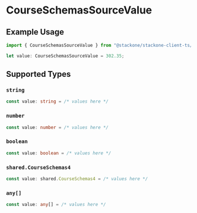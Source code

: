 # CourseSchemasSourceValue

## Example Usage

```typescript
import { CourseSchemasSourceValue } from "@stackone/stackone-client-ts/sdk/models/shared";

let value: CourseSchemasSourceValue = 302.35;
```

## Supported Types

### `string`

```typescript
const value: string = /* values here */
```

### `number`

```typescript
const value: number = /* values here */
```

### `boolean`

```typescript
const value: boolean = /* values here */
```

### `shared.CourseSchemas4`

```typescript
const value: shared.CourseSchemas4 = /* values here */
```

### `any[]`

```typescript
const value: any[] = /* values here */
```

